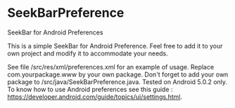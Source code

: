 # SeekBarPreference
SeekBar for Android Preferences

This is a simple SeekBar for Android Preference. Feel free to add it to your own project and modify it to accommodate your needs.

See file /src/res/xml/preferences.xml for an example of usage. Replace com.yourpackage.www by your own package. Don't forget to add your own package to /src/java/SeekBarPreference.java. Tested on Android 5.0.2 only. To know how to use Android preferences see this guide : https://developer.android.com/guide/topics/ui/settings.html.
